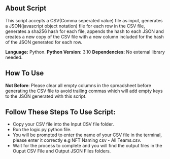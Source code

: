 <h2> About Script </h2>
This script accepts a CSV(Comma seperated value) file as input, 
generates a JSON(javascript object notation) file for each row in the CSV file, generates a sha256 hash for each file, 
appends the hash to each JSON and creates a new copy of the CSV file with a new column included for the hash of the JSON generated for each row.

<b>Language:</b> Python.
<b>Python Version:</b> 3.10
<b>Dependencies:</b> No external library needed.

<h2>How To Use</h2>
<b>Not Before</b>: Please clear all empty columns in the spreadsheet before generating the CSV file to avoid trailing commas 
which will add empty keys to the JSON generated with this script.

<h2>Follow These Steps To Use Script:</h2>
<ul>
  <li>Copy your CSV file into the Input CSV file folder.</li>
  <li>Run the logic.py python file.</li>
  <li>You will be prompted to enter the name of your CSV file in the terminal, please enter it correctly e.g NFT Naming csv - All Teams.csv.</li>
  <li>Wait for the process to complete and you will find the output files in the Ouput CSV File and Output JSON Files folders.</li>
 </ul>
